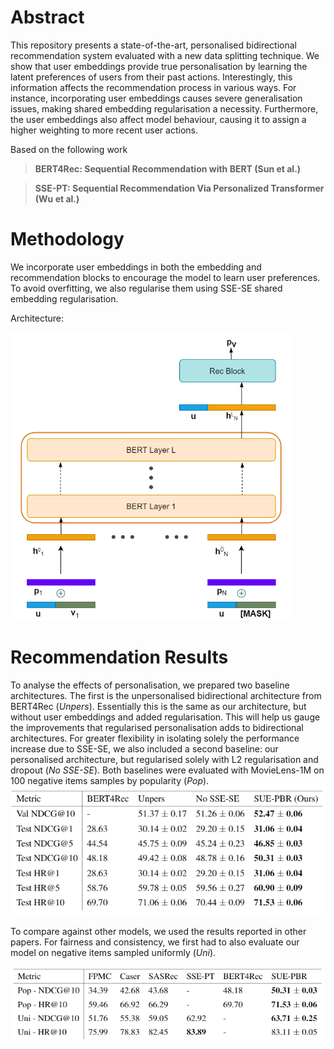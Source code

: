 # Abstract
This repository presents a state-of-the-art, personalised bidirectional recommendation system evaluated with a new data splitting technique. We show that user embeddings provide true personalisation by learning the latent preferences of users from their past actions. Interestingly, this information affects the recommendation process in various ways. For instance, incorporating user embeddings causes severe generalisation issues, making shared embedding regularisation a necessity. Furthermore, the user embeddings also affect model behaviour, causing it to assign a higher weighting to more recent user actions.

Based on the following work
> **BERT4Rec: Sequential Recommendation with BERT (Sun et al.)**  

> **SSE-PT: Sequential Recommendation Via Personalized Transformer (Wu et al.)** 

# Methodology
We incorporate user embeddings in both the embedding and recommendation blocks to encourage the model to learn user preferences. To avoid overfitting, we also regularise them using SSE-SE shared embedding regularisation.

Architecture:

<img src="Images/Diagrams/Arch.png" width="450"/>

# Recommendation Results
To analyse the effects of personalisation, we prepared two baseline architectures. The first is the unpersonalised bidirectional architecture from BERT4Rec (_Unpers_). Essentially this is the same as our architecture, but without user embeddings and added regularisation. This will help us gauge the improvements that regularised personalisation adds to bidirectional architectures. For greater flexibility in isolating solely the performance increase due to SSE-SE, we also included a second baseline: our personalised architecture, but regularised solely with L2 regularisation and dropout (_No SSE-SE_).
Both baselines were evaluated with MovieLens-1M on 100 negative items samples by popularity (_Pop_).
<img src="Images/Diagrams/Results1.PNG" width="667"/>

To compare against other models, we used the results reported in other papers. For fairness and consistency, we first had to also evaluate our model on negative items sampled uniformly (_Uni_).

<img src="Images/Diagrams/Results2.PNG" width="709"/>
